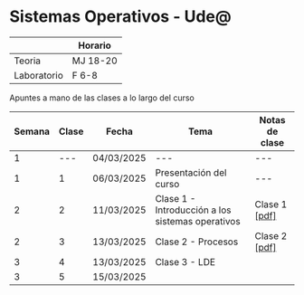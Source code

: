 # Sistemas Operativos - Ude@

|   |Horario|
|---|---|
|Teoria|MJ 18-20|
|Laboratorio|F 6-8|

Apuntes a mano de las clases a lo largo del curso

|Semana	| Clase	| Fecha |	Tema | Notas de clase |
|----|----|----|----|----|
|1	 | --- | 04/03/2025 | --- | --- |
|1	 | 1 | 06/03/2025 | Presentación del curso | --- |
|2   | 2 | 11/03/2025 | Clase 1 - Introducción a los sistemas operativos | Clase 1 [[pdf]](so-clase1_11-03-2025.pdf) |
|2   | 3 | 13/03/2025 | Clase 2 - Procesos | Clase 2 [[pdf]](so-clase2_13-03-2025.pdf) |
|3   | 4 | 13/03/2025 | Clase 3 - LDE ||
|3   | 5 | 15/03/2025 | ||
